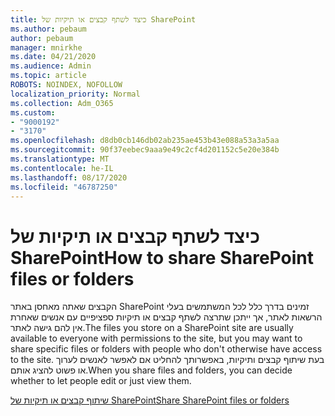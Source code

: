 ```yaml
---
title: כיצד לשתף קבצים או תיקיות של SharePoint
ms.author: pebaum
author: pebaum
manager: mnirkhe
ms.date: 04/21/2020
ms.audience: Admin
ms.topic: article
ROBOTS: NOINDEX, NOFOLLOW
localization_priority: Normal
ms.collection: Adm_O365
ms.custom:
- "9000192"
- "3170"
ms.openlocfilehash: d8db0cb146db02ab235ae453b43e088a53a3a5aa
ms.sourcegitcommit: 90f37eebec9aaa9e49c2cf4d201152c5e20e384b
ms.translationtype: MT
ms.contentlocale: he-IL
ms.lasthandoff: 08/17/2020
ms.locfileid: "46787250"
---
```

# <a name="how-to-share-sharepoint-files-or-folders"></a><span data-ttu-id="08034-102">כיצד לשתף קבצים או תיקיות של SharePoint</span><span class="sxs-lookup"><span data-stu-id="08034-102">How to share SharePoint files or folders</span></span>

<span data-ttu-id="08034-103">הקבצים שאתה מאחסן באתר SharePoint זמינים בדרך כלל לכל המשתמשים בעלי הרשאות לאתר, אך ייתכן שתרצה לשתף קבצים או תיקיות ספציפיים עם אנשים שאחרת אין להם גישה לאתר.</span><span class="sxs-lookup"><span data-stu-id="08034-103">The files you store on a SharePoint site are usually available to everyone with permissions to the site, but you may want to share specific files or folders with people who don't otherwise have access to the site.</span></span> <span data-ttu-id="08034-104">בעת שיתוף קבצים ותיקיות, באפשרותך להחליט אם לאפשר לאנשים לערוך או פשוט להציג אותם.</span><span class="sxs-lookup"><span data-stu-id="08034-104">When you share files and folders, you can decide whether to let people edit or just view them.</span></span>

[<span data-ttu-id="08034-105">שיתוף קבצים או תיקיות של SharePoint</span><span class="sxs-lookup"><span data-stu-id="08034-105">Share SharePoint files or folders</span></span>](https://support.office.com/article/1fe37332-0f9a-4719-970e-d2578da4941c)